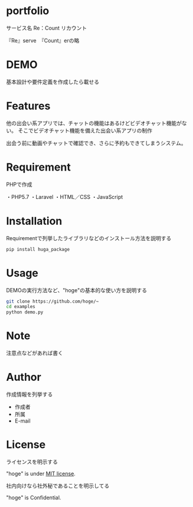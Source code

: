 # portfolio

サービス名
Re：Count
リカウント

『Re』serve　『Count』erの略

# DEMO

基本設計や要件定義を作成したら載せる

# Features

他の出会い系アプリでは、チャットの機能はあるけどビデオチャット機能がない。
そこでビデオチャット機能を備えた出会い系アプリの制作

出会う前に動画やチャットで確認でき、さらに予約もできてしまうシステム。

# Requirement

PHPで作成

・PHP5.7
・Laravel
・HTML／CSS
・JavaScript

# Installation

Requirementで列挙したライブラリなどのインストール方法を説明する

```bash
pip install huga_package
```

# Usage

DEMOの実行方法など、"hoge"の基本的な使い方を説明する

```bash
git clone https://github.com/hoge/~
cd examples
python demo.py
```

# Note

注意点などがあれば書く

# Author

作成情報を列挙する

* 作成者
* 所属
* E-mail

# License
ライセンスを明示する

"hoge" is under [MIT license](https://en.wikipedia.org/wiki/MIT_License).

社内向けなら社外秘であることを明示してる

"hoge" is Confidential.
